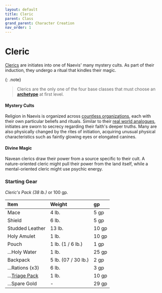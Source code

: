 ```yaml
---
layout: default
title: Cleric
parent: Class
grand_parent: Character Creation
nav_order: 1
---
```


# Cleric

[Clerics](../../more/classes/cleric) are initiates into one of Naevis' many mystery cults. As part of their induction, they undergo a ritual that kindles their magic. 

{: .note}
> Clerics are the only one of the four base classes that must choose an [**archetype**](../../more/archetypes/index) at first level.

#### Mystery Cults

Religion in Naevis is organized across [countless organizations](../../the_frontier/canvaslands/mystery_cults), each with their own particular beliefs and rituals. Similar to their [real world analogues](https://en.wikipedia.org/wiki/Greco-Roman_mysteries), initiates are sworn to secrecy regarding their faith's deeper truths. Many are also physically changed by the rites of initiation, acquiring unusual physical characteristics such as faintly glowing eyes or elongated canines.

#### Divine Magic

Navean clerics draw their power from a source specific to their cult. A nature-oriented cleric might pull their power from the land itself, while a mental-oriented cleric might use psychic energy. 



### Starting Gear

_Cleric's Pack (38 lb.)_ or 100 gp.

| Item                                                        | Weight              | gp    |
| :---------------------------------------------------------- | :------------------ | :---- |
| Mace                                                        | 4 lb.               | 5 gp  |
| Shield                                                      | 6 lb.               | 5 gp  |
| Studded Leather                                             | 13 lb.              | 10 gp |
| Holy Amulet                                                 | 1 lb.               | 10 gp |
| Pouch                                                       | 1 lb. (1 / 6 lb.)   | 1 gp  |
| ...Holy Water                                               | 1 lb.               | 25 gp |
| Backpack                                                    | 5 lb. (07 / 30 lb.) | 2 gp  |
| ...Rations (x3)                                             | 6 lb.               | 3 gp  |
| ...[Triage Pack](../../gear/adventuring_gear/general_items) | 1 lb.               | 10 gp |
| ...Spare Gold                                               | -                   | 29 gp |


